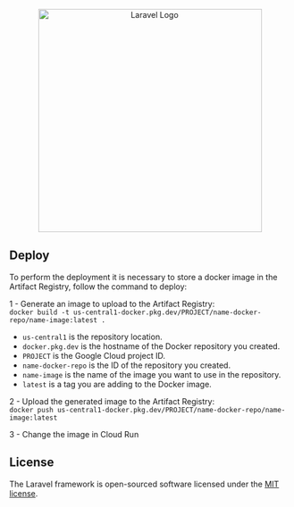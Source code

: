<p align="center"><a href="https://laravel.com" target="_blank"><img src="https://raw.githubusercontent.com/laravel/art/master/logo-lockup/5%20SVG/2%20CMYK/1%20Full%20Color/laravel-logolockup-cmyk-red.svg" width="400" alt="Laravel Logo"></a></p>

## Deploy

To perform the deployment it is necessary to store a docker image in the Artifact Registry, follow the command to deploy:

1 - Generate an image to upload to the Artifact Registry: <br>
`docker build -t us-central1-docker.pkg.dev/PROJECT/name-docker-repo/name-image:latest .`

* `us-central1` is the repository location.
* `docker.pkg.dev` is the hostname of the Docker repository you created.
* `PROJECT` is the Google Cloud project ID.
* `name-docker-repo` is the ID of the repository you created.
* `name-image` is the name of the image you want to use in the repository.
* `latest` is a tag you are adding to the Docker image.

2 - Upload the generated image to the Artifact Registry:<br>
`docker push us-central1-docker.pkg.dev/PROJECT/name-docker-repo/name-image:latest`

3 - Change the image in Cloud Run

## License

The Laravel framework is open-sourced software licensed under the [MIT license](https://opensource.org/licenses/MIT).
